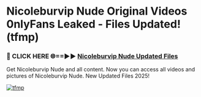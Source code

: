 # Nicoleburvip Nude Original Videos 0nlyFans Leaked - Files Updated! (tfmp)

<h3>🔴 CLICK HERE 🌐==►► <a href="https://tinyurl.com/y5r63du9" rel="nofollow">Nicoleburvip Nude Updated Files</a></h3>

Get Nicoleburvip Nude and all content. Now you can access all videos and pictures of Nicoleburvip Nude. New Updated Files 2025!

[![tfmp](https://i.imgur.com/UVo9nyh.gif)](https://tinyurl.com/y5r63du9)